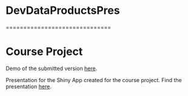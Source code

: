 # DevDataProductsPres
==============================
# Course Project

Demo of the submitted version [here](https://m4n0v31.shinyapps.io/SWGeneratorApp).

Presentation for the Shiny App created for the course project.
Find the presentation [here](http://m4n0v31.github.io/DevDataProductsPres/#1).

